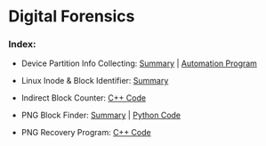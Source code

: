 # Digital Forensics
### Index:

* Device Partition Info Collecting: [Summary](https://github.com/charlestw127/Digital-Forensics/blob/main/Hexedit%20exploration.pdf) | [Automation Program](https://github.com/charlestw127/Digital-Forensics/blob/main/Hexedit%20Diagnose.cpp)

* Linux Inode & Block Identifier: [Summary](https://github.com/charlestw127/Digital-Forensics/blob/main/inode%20explore.pdf)

* Indirect Block Counter: [C++ Code](https://github.com/charlestw127/Digital-Forensics/blob/main/indirectBlockCounter.cpp)

* PNG Block Finder: [Summary](https://github.com/charlestw127/Digital-Forensics/blob/main/PNG%20Block%20Finder.pdf) | [Python Code](https://github.com/charlestw127/Digital-Forensics/blob/main/find_blocks.py)

* PNG Recovery Program: [C++ Code](https://github.com/charlestw127/Digital-Forensics/blob/main/recovery.cpp)
